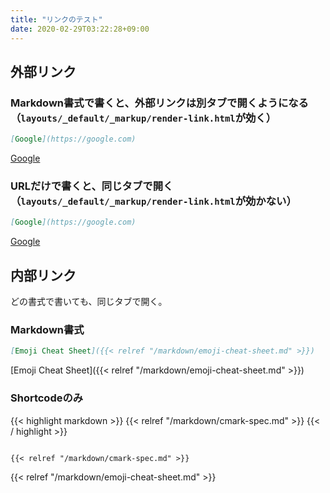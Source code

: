 ```yaml
---
title: "リンクのテスト"
date: 2020-02-29T03:22:28+09:00
---
```


## 外部リンク

### Markdown書式で書くと、外部リンクは別タブで開くようになる（`layouts/_default/_markup/render-link.html`が効く）

```markdown
[Google](https://google.com)
```

[Google](https://google.com)

### URLだけで書くと、同じタブで開く（`layouts/_default/_markup/render-link.html`が効かない）

```markdown
[Google](https://google.com)
```

[Google](https://google.com)

## 内部リンク

どの書式で書いても、同じタブで開く。

### Markdown書式

```markdown
[Emoji Cheat Sheet]({{< relref "/markdown/emoji-cheat-sheet.md" >}})
```

[Emoji Cheat Sheet]({{< relref "/markdown/emoji-cheat-sheet.md" >}})

### Shortcodeのみ

{{< highlight markdown >}}
{{&lt; relref "/markdown/cmark-spec.md" >}}
{{< / highlight >}}

<pre><code class="language-markdown" data-lang="markdown">
{{&lt; relref "/markdown/cmark-spec.md" >}}
</code></pre>

{{< relref "/markdown/emoji-cheat-sheet.md" >}}
